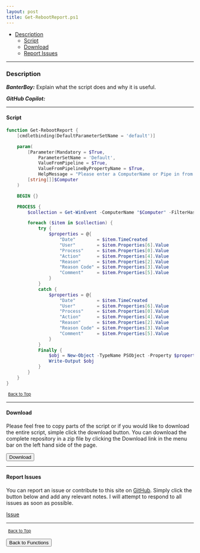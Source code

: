 ```yaml
---
layout: post
title: Get-RebootReport.ps1
---
```


- [Description](#description)
  - [Script](#script)
  - [Download](#download)
  - [Report Issues](#report-issues)

---

### Description

**_BanterBoy:_** Explain what the script does and why it is useful.

**_GitHub Copilot:_**

---

#### Script

```powershell
function Get-RebootReport {
    [cmdletbinding(DefaultParameterSetName = 'default')]

    param(
        [Parameter(Mandatory = $True,
            ParameterSetName = 'Default',
            ValueFromPipeline = $True,
            ValueFromPipelineByPropertyName = $True,
            HelpMessage = "Please enter a ComputerName or Pipe in from another command.")]
        [string[]]$Computer
    )

    BEGIN {}

    PROCESS {
        $collection = Get-WinEvent -ComputerName "$Computer" -FilterHashtable @{logname = 'System'; id = 1074 }

        foreach ($item in $collection) {
            try {
                $properties = @{
                    "Date"        = $item.TimeCreated
                    "User"        = $item.Properties[6].Value
                    "Process"     = $item.Properties[0].Value
                    "Action"      = $item.Properties[4].Value
                    "Reason"      = $item.Properties[2].Value
                    "Reason Code" = $item.Properties[3].Value
                    "Comment"     = $item.Properties[5].Value
                }
            }
            catch {
                $properties = @{
                    "Date"        = $item.TimeCreated
                    "User"        = $item.Properties[6].Value
                    "Process"     = $item.Properties[0].Value
                    "Action"      = $item.Properties[4].Value
                    "Reason"      = $item.Properties[2].Value
                    "Reason Code" = $item.Properties[3].Value
                    "Comment"     = $item.Properties[5].Value
                }
            }
            Finally {
                $obj = New-Object -TypeName PSObject -Property $properties
                Write-Output $obj
            }
        }
    }
}
```

<span style="font-size:11px;"><a href="#"><i class="fas fa-caret-up" aria-hidden="true" style="color: white; margin-right:5px;"></i>Back to Top</a></span>

---

#### Download

Please feel free to copy parts of the script or if you would like to download the entire script, simple click the download button. You can download the complete repository in a zip file by clicking the Download link in the menu bar on the left hand side of the page.

<button class="btn" type="submit" onclick="window.open('/PowerShell/functions/Get-RebootReport.ps1')">
    <i class="fa fa-cloud-download-alt">
    </i>
        Download
</button>

---

#### Report Issues

You can report an issue or contribute to this site on <a href="https://github.com/BanterBoy/scripts-blog/issues">GitHub</a>. Simply click the button below and add any relevant notes. I will attempt to respond to all issues as soon as possible.

<!-- Place this tag where you want the button to render. -->

<a class="github-button" href="https://github.com/BanterBoy/scripts-blog/issues/new?title=Get-RebootReport.ps1&body=There is a problem with this function. Please find details below." data-show-count="true" aria-label="Issue BanterBoy/scripts-blog on GitHub">Issue</a>

---

<span style="font-size:11px;"><a href="#"><i class="fas fa-caret-up" aria-hidden="true" style="color: white; margin-right:5px;"></i>Back to Top</a></span>

<a href="/menu/_pages/functions.html">
    <button class="btn">
        <i class='fas fa-reply'>
        </i>
            Back to Functions
    </button>
</a>

[1]: http://ecotrust-canada.github.io/markdown-toc
[2]: https://github.com/googlearchive/code-prettify
